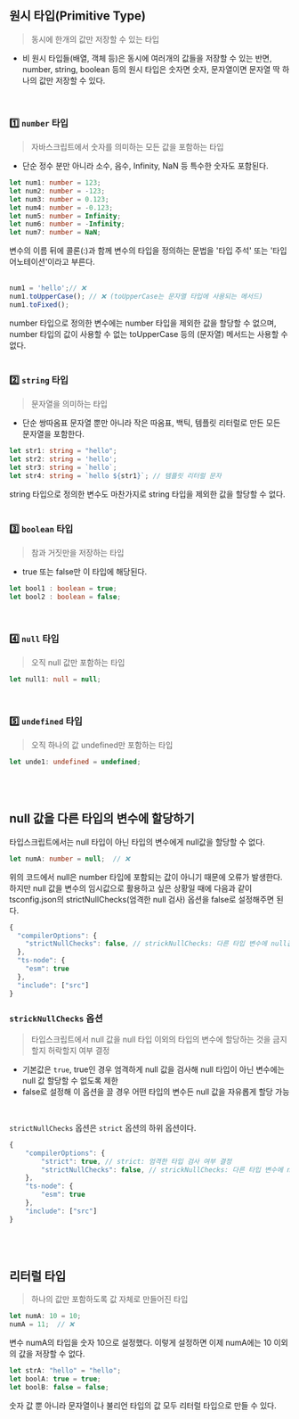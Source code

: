 ## 원시 타입(Primitive Type)
> 동시에 한개의 값만 저장할 수 있는 타입
- 비 원시 타입들(배열, 객체 등)은 동시에 여러개의 값들을 저장할 수 있는 반면, number, string, boolean 등의 원시 타입은 숫자면 숫자, 문자열이면 문자열 딱 하나의 값만 저장할 수 있다.
<br />

### 1️⃣ `number` 타입
> 자바스크립트에서 숫자를 의미하는 모든 값을 포함하는 타입
- 단순 정수 분만 아니라 소수, 음수, Infinity, NaN 등 특수한 숫자도 포함된다.
```typescript
let num1: number = 123;
let num2: number = -123;
let num3: number = 0.123;
let num4: number = -0.123;
let num5: number = Infinity;
let num6: number = -Infinity;
let num7: number = NaN;
```
변수의 이름 뒤에 콜론(:)과 함께 변수의 타입을 정의하는 문법을 '타입 주석' 또는 '타입어노테이션'이라고 부른다. 
<br /><br />
```typescript
num1 = 'hello';// ❌
num1.toUpperCase(); // ❌ (toUpperCase는 문자열 타입에 사용되는 메서드)
num1.toFixed();
```
number 타입으로 정의한 변수에는 number 타입을 제외한 값을 할당할 수 없으며, number 타입의 값이 사용할 수 없는 toUpperCase 등의 (문자열) 메서드는 사용할 수 없다.
<br /><br />

### 2️⃣ `string` 타입
> 문자열을 의미하는 타입
- 단순 쌍따옴표 문자열 뿐만 아니라 작은 따옴표, 백틱, 템플릿 리터럴로 만든 모든 문자열을 포함한다.
```typescript
let str1: string = "hello";
let str2: string = 'hello';
let str3: string = `hello`;
let str4: string = `hello ${str1}`; // 템플릿 리터럴 문자
```
string 타입으로 정의한 변수도 마찬가지로 string 타입을 제외한 값을 할당할 수 없다.
<br /><br />

### 3️⃣ `boolean` 타입
> 참과 거짓만을 저장하는 타입
- true 또는 false만 이 타입에 해당된다.
```typescript
let bool1 : boolean = true;
let bool2 : boolean = false;
```
<br />

### 4️⃣ `null` 타입
> 오직 null 값만 포함하는 타입
```typescript
let null1: null = null;
```
<br />

### 5️⃣ `undefined` 타입
> 오직 하나의 값 undefined만 포함하는 타입
```typescript
let unde1: undefined = undefined;
```
<br /><br />

## null 값을 다른 타입의 변수에 할당하기
타입스크립트에서는 null 타입이 아닌 타입의 변수에게 null값을 할당할 수 없다.
```typescript
let numA: number = null;  // ❌
```
위의 코드에서 null은 number 타입에 포함되는 값이 아니기 때문에 오류가 발생한다.
하지만 null 값을 변수의 임시값으로 활용하고 싶은 상황일 때에 다음과 같이 tsconfig.json의 strictNullChecks(엄격한 null 검사) 옵션을 false로 설정해주면 된다.
```javascript
{
  "compilerOptions": {
    "strictNullChecks": false, // strickNullChecks: 다른 타입 변수에 null값 할당 허용 여부 설정
  },
  "ts-node": {
    "esm": true
  },
  "include": ["src"]
}
```
### `strickNullChecks` 옵션
> 타입스크립트에서 null 값을 null 타입 이외의 타입의 변수에 할당하는 것을 금지할지 허락할지 여부 결정
- 기본값은 `true`, true인 경우 엄격하게 null 값을 검사해 null 타입이 아닌 변수에는 null 값 할당할 수 없도록 제한
- false로 설정해 이 옵션을 끌 경우 어떤 타입의 변수든 null 값을 자유롭게 할당 가능
  
<br />

`strictNullChecks` 옵션은 `strict` 옵션의 하위 옵션이다.
```javascript
{
	"compilerOptions": {
		"strict": true, // strict: 엄격한 타입 검사 여부 결정
		"strictNullChecks": false, // strickNullChecks: 다른 타입 변수에 null값 할당 허용 여부 설정
	},
	"ts-node": {
		"esm": true
	},
	"include": ["src"]
}
```

<br /><br />

## 리터럴 타입
> 하나의 값만 포함하도록 값 자체로 만들어진 타입
```typescript
let numA: 10 = 10;
numA = 11;  // ❌
```
변수 numA의 타입을 숫자 10으로 설정했다. 이렇게 설정하면 이제 numA에는 10 이외의 값을 저장할 수 없다.
<br />
```typescript
let strA: "hello" = "hello";
let boolA: true = true;
let boolB: false = false;
```
숫자 값 뿐 아니라 문자열이나 불리언 타입의 값 모두 리터럴 타입으로 만들 수 있다.
